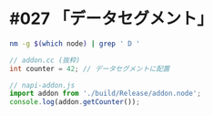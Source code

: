 # #027 「データセグメント」

```bash
nm -g $(which node) | grep ' D '
```

```c
// addon.cc (抜粋)
int counter = 42; // データセグメントに配置
```

```javascript
// napi-addon.js
import addon from './build/Release/addon.node';
console.log(addon.getCounter());
```
